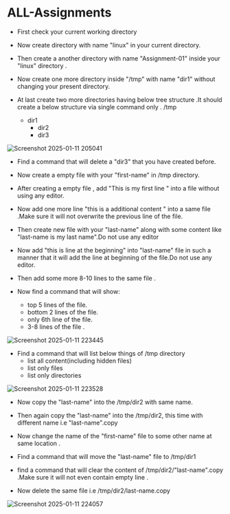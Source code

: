 # ALL-Assignments


- First check your current working directory

- Now create directory with name "linux" in your current directory.

- Then create a another directory  with name "Assignment-01" inside your "linux" directory  .

- Now create one more directory inside "/tmp" with name "dir1" without changing your present directory.

- At last create two more directories having below tree structure .It should create a below structure via single command only .
/tmp
  - dir1
     - dir2
     - dir3

![Screenshot 2025-01-11 205041](https://github.com/user-attachments/assets/6381438c-5c03-489a-ade8-65172cd4d51d)

- Find a command  that will delete a "dir3" that you have created before.

- Now create a empty file with your "first-name"  in /tmp directory.

- After creating a empty file , add "This is my first line " into a file without using any editor.

- Now add  one more line "this is a additional content " into a same file .Make sure it will not overwrite the previous line of the file.

- Then  create new  file with your  "last-name" along with some content like "last-name is my last name".Do not use any editor

- Now add "this is line at the  beginning" into "last-name" file  in such a manner that it will add the line at beginning of the file.Do not use any editor.

- Then add some more 8-10  lines to the same file .

- Now find a command that will show:
  - top 5 lines of the file.
  - bottom 2 lines of the  file.
  - only 6th line  of the file.
  - 3-8 lines of the file .

![Screenshot 2025-01-11 223445](https://github.com/user-attachments/assets/c8500e06-4d09-424a-9a4c-131100303c11)
- Find a command that will list  below things of /tmp directory
  - list all content(including hidden files)
  - list only files
  - list only directories


![Screenshot 2025-01-11 223528](https://github.com/user-attachments/assets/bf9dad83-dce9-4262-b3a1-d0cdee8d37e6)
- Now copy the "last-name" into the /tmp/dir2 with same name.

- Then again copy the "last-name" into the /tmp/dir2, this time with different name i.e "last-name".copy

- Now change the name of the "first-name" file  to some other name at same location .

- Find a command that will  move the "last-name" file  to /tmp/dir1

- find a command that will clear the content of /tmp/dir2/"last-name".copy .Make sure it will not even contain  empty line .

- Now delete the same file i.e /tmp/dir2/last-name.copy

![Screenshot 2025-01-11 224057](https://github.com/user-attachments/assets/6d9cab13-5b6c-49e1-83cf-1c4279dd05c0)
